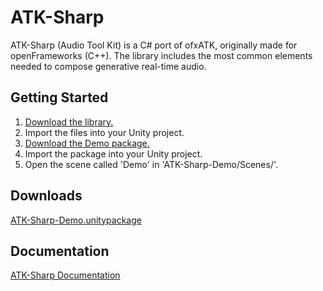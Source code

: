 # ATK-Sharp

ATK-Sharp (Audio Tool Kit) is a C# port of ofxATK, originally made for openFrameworks (C++). 
The library includes the most common elements needed to compose generative real-time audio.

## Getting Started

1. [Download the library.](https://github.com/idialab/ATK-Sharp/archive/master.zip)
2. Import the files into your Unity project.
3. [Download the Demo package.](https://ballstate.sharepoint.com/:u:/s/BallStateInstitutionalFolders1/EfFVBlsKsrtGu0p1fnFsXgYBucb7NJ_bEVbcE9qlVUz6MA?e=iJRUYp)
4. Import the package into your Unity project.
5. Open the scene called 'Demo' in 'ATK-Sharp-Demo/Scenes/'.

## Downloads

[ATK-Sharp-Demo.unitypackage](https://ballstate.sharepoint.com/:u:/s/BallStateInstitutionalFolders1/EfFVBlsKsrtGu0p1fnFsXgYBucb7NJ_bEVbcE9qlVUz6MA?e=iJRUYp)

## Documentation

[ATK-Sharp Documentation](http://projects.idialab.org/ATK-Sharp/documentation/)
